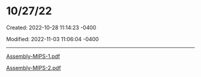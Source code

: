 # 10/27/22

Created: 2022-10-28 11:14:23 -0400

Modified: 2022-11-03 11:06:04 -0400

---

[Assembly-MIPS-1.pdf](https://umd.instructure.com/files/70145452/download?download_frd=1)



[Assembly-MIPS-2.pdf](https://umd.instructure.com/files/70199408/download?download_frd=1)
